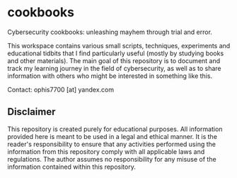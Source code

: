 # cookbooks
Cybersecurity cookbooks: unleashing mayhem through trial and error.

This workspace contains various small scripts, techniques, experiments and educational tidbits that I find particularly useful (mostly by studying books and other materials). The main goal of this repository is to document and track my learning journey in the field of cybersecurity, as well as to share information with others who might be interested in something like this.

Contact: ophis7700 [at] yandex.com

## Disclaimer

This repository is created purely for educational purposes. All information provided here is meant to be used in a legal and ethical manner. It is the reader's responsibility to ensure that any activities performed using the information from this repository comply with all applicable laws and regulations. The author assumes no responsibility for any misuse of the information contained within this repository.

